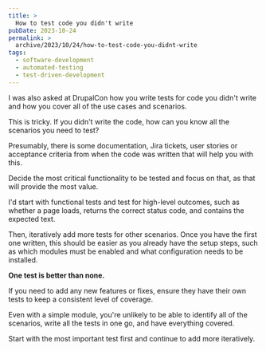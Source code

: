 ```yaml
---
title: >
  How to test code you didn't write
pubDate: 2023-10-24
permalink: >
  archive/2023/10/24/how-to-test-code-you-didnt-write
tags:
  - software-development
  - automated-testing
  - test-driven-development
---
```


I was also asked at DrupalCon how you write tests for code you didn't write and how you cover all of the use cases and scenarios.

This is tricky. If you didn't write the code, how can you know all the scenarios you need to test?

Presumably, there is some documentation, Jira tickets, user stories or acceptance criteria from when the code was written that will help you with this.

Decide the most critical functionality to be tested and focus on that, as that will provide the most value.

I'd start with functional tests and test for high-level outcomes, such as whether a page loads, returns the correct status code, and contains the expected text.

Then, iteratively add more tests for other scenarios. Once you have the first one written, this should be easier as you already have the setup steps, such as which modules must be enabled and what configuration needs to be installed.

**One test is better than none.**

If you need to add any new features or fixes, ensure they have their own tests to keep a consistent level of coverage.

Even with a simple module, you're unlikely to be able to identify all of the scenarios, write all the tests in one go, and have everything covered.

Start with the most important test first and continue to add more iteratively.
